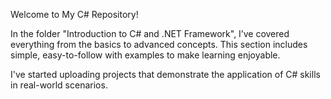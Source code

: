 Welcome to My C# Repository!

In the folder "Introduction to C# and .NET Framework", I’ve covered everything from the basics to advanced concepts. 
This section includes simple, easy-to-follow  with  examples to make learning  enjoyable.

I've started uploading projects that demonstrate the application of C# skills in real-world scenarios. 
